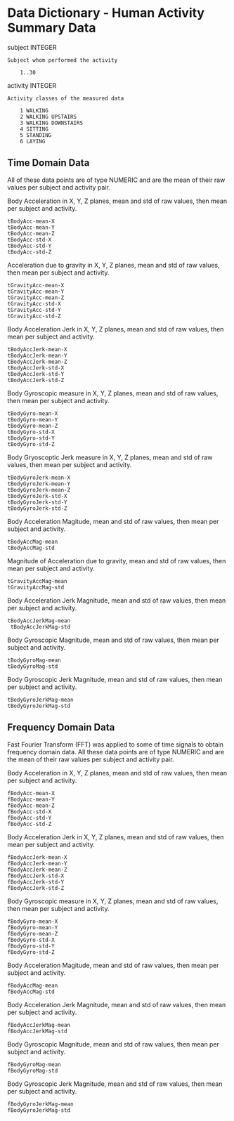 # Data Dictionary - Human Activity Summary Data

subject     INTEGER

    Subject whom performed the activity
    
        1..30
        
activity    INTEGER

    Activity classes of the measured data
    
        1 WALKING  
        2 WALKING UPSTAIRS  
        3 WALKING DOWNSTAIRS  
        4 SITTING  
        5 STANDING  
        6 LAYING  

## Time Domain Data
All of these data points are of type NUMERIC and are the mean of their raw values per subject and activity pair.

Body Acceleration in X, Y, Z planes, mean and std of raw values, then mean per subject and activity.

    tBodyAcc-mean-X  
    tBodyAcc-mean-Y  
    tBodyAcc-mean-Z  
    tBodyAcc-std-X  
    tBodyAcc-std-Y  
    tBodyAcc-std-Z  

Acceleration due to gravity in X, Y, Z planes, mean and std of raw values, then mean per subject and activity.

    tGravityAcc-mean-X  
    tGravityAcc-mean-Y  
    tGravityAcc-mean-Z  
    tGravityAcc-std-X  
    tGravityAcc-std-Y  
    tGravityAcc-std-Z  

Body Acceleration Jerk in X, Y, Z planes, mean and std of raw values, then mean per subject and activity.

    tBodyAccJerk-mean-X  
    tBodyAccJerk-mean-Y  
    tBodyAccJerk-mean-Z  
    tBodyAccJerk-std-X  
    tBodyAccJerk-std-Y  
    tBodyAccJerk-std-Z  

Body Gyroscopic measure in X, Y, Z planes, mean and std of raw values, then mean per subject and activity.

    tBodyGyro-mean-X  
    tBodyGyro-mean-Y  
    tBodyGyro-mean-Z  
    tBodyGyro-std-X  
    tBodyGyro-std-Y  
    tBodyGyro-std-Z  

Body Gryoscoptic Jerk measure in X, Y, Z planes, mean and std of raw values, then mean per subject and activity.

    tBodyGyroJerk-mean-X  
    tBodyGyroJerk-mean-Y  
    tBodyGyroJerk-mean-Z  
    tBodyGyroJerk-std-X  
    tBodyGyroJerk-std-Y  
    tBodyGyroJerk-std-Z  

Body Acceleration Magitude, mean and std of raw values, then mean per subject and activity.

    tBodyAccMag-mean  
    tBodyAccMag-std  

Magnitude of Acceleration due to gravity, mean and std of raw values, then mean per subject and activity.

    tGravityAccMag-mean  
    tGravityAccMag-std  

Body Acceleration Jerk Magnitude, mean and std of raw values, then mean per subject and activity.

    tBodyAccJerkMag-mean  
     tBodyAccJerkMag-std  

Body Gyroscopic Magnitude, mean and std of raw values, then mean per subject and activity.

    tBodyGyroMag-mean  
    tBodyGyroMag-std  

Body Gyroscopic Jerk Magnitude, mean and std of raw values, then mean per subject and activity.

    tBodyGyroJerkMag-mean  
    tBodyGyroJerkMag-std  

## Frequency Domain Data
Fast Fourier Transform (FFT) was applied to some of time signals to obtain frequency domain data. All these data points are of type NUMERIC and are the mean of their raw values per subject and activity pair.

Body Acceleration in X, Y, Z planes, mean and std of raw values, then mean per subject and activity.

    fBodyAcc-mean-X  
    fBodyAcc-mean-Y  
    fBodyAcc-mean-Z  
    fBodyAcc-std-X  
    fBodyAcc-std-Y  
    fBodyAcc-std-Z  

Body Acceleration Jerk in X, Y, Z planes, mean and std of raw values, then mean per subject and activity.

    fBodyAccJerk-mean-X  
    fBodyAccJerk-mean-Y  
    fBodyAccJerk-mean-Z  
    fBodyAccJerk-std-X  
    fBodyAccJerk-std-Y  
    fBodyAccJerk-std-Z  

Body Gyroscopic measure in X, Y, Z planes, mean and std of raw values, then mean per subject and activity.

    fBodyGyro-mean-X  
    fBodyGyro-mean-Y  
    fBodyGyro-mean-Z  
    fBodyGyro-std-X  
    fBodyGyro-std-Y  
    fBodyGyro-std-Z  

Body Acceleration Magitude, mean and std of raw values, then mean per subject and activity.

    fBodyAccMag-mean  
    fBodyAccMag-std  

Body Acceleration Jerk Magnitude, mean and std of raw values, then mean per subject and activity.

    fBodyAccJerkMag-mean  
    fBodyAccJerkMag-std  

Body Gyroscopic Magnitude, mean and std of raw values, then mean per subject and activity.

    fBodyGyroMag-mean  
    fBodyGyroMag-std  

Body Gyroscopic Jerk Magnitude, mean and std of raw values, then mean per subject and activity.

    fBodyGyroJerkMag-mean  
    fBodyGyroJerkMag-std  